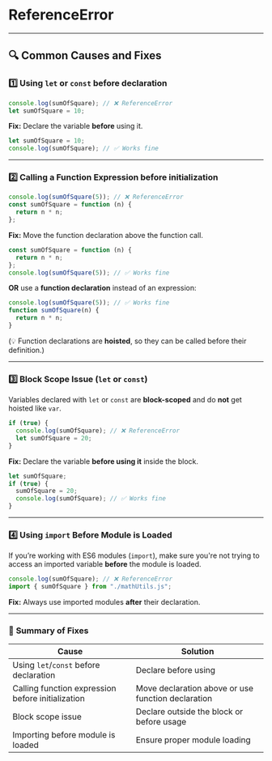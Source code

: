 # **ReferenceError**

<!--The error **"ReferenceError: Cannot access 'sumOfSquare' before initialization"** occurs in JavaScript when trying to use a variable **before it has been declared or initialized**. Here are the possible reasons and how to fix them:
-->

---

## 🔍 **Common Causes and Fixes**

### 1️⃣ **Using `let` or `const` before declaration**

```js
console.log(sumOfSquare); // ❌ ReferenceError
let sumOfSquare = 10;
```

**Fix:** Declare the variable **before** using it.

```js
let sumOfSquare = 10;
console.log(sumOfSquare); // ✅ Works fine
```

---

### 2️⃣ **Calling a Function Expression before initialization**

```js
console.log(sumOfSquare(5)); // ❌ ReferenceError
const sumOfSquare = function (n) {
  return n * n;
};
```

**Fix:** Move the function declaration above the function call.

```js
const sumOfSquare = function (n) {
  return n * n;
};
console.log(sumOfSquare(5)); // ✅ Works fine
```

**OR** use a **function declaration** instead of an expression:

```js
console.log(sumOfSquare(5)); // ✅ Works fine
function sumOfSquare(n) {
  return n * n;
}
```

(💡 Function declarations are **hoisted**, so they can be called before their definition.)

---

### 3️⃣ **Block Scope Issue (`let` or `const`)**

Variables declared with `let` or `const` are **block-scoped** and do **not** get hoisted like `var`.

```js
if (true) {
  console.log(sumOfSquare); // ❌ ReferenceError
  let sumOfSquare = 20;
}
```

**Fix:** Declare the variable **before using it** inside the block.

```js
let sumOfSquare;
if (true) {
  sumOfSquare = 20;
  console.log(sumOfSquare); // ✅ Works fine
}
```

---

### 4️⃣ **Using `import` Before Module is Loaded**

If you’re working with ES6 modules (`import`), make sure you're not trying to access an imported variable **before** the module is loaded.

```js
console.log(sumOfSquare); // ❌ ReferenceError
import { sumOfSquare } from "./mathUtils.js";
```

**Fix:** Always use imported modules **after** their declaration.

---

### 🚀 **Summary of Fixes**

| Cause                                             | Solution                                           |
| ------------------------------------------------- | -------------------------------------------------- |
| Using `let`/`const` before declaration            | Declare before using                               |
| Calling function expression before initialization | Move declaration above or use function declaration |
| Block scope issue                                 | Declare outside the block or before usage          |
| Importing before module is loaded                 | Ensure proper module loading                       |
